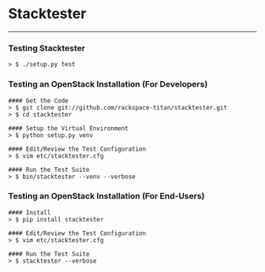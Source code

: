# Stacktester
***


### Testing Stacktester
    > $ ./setup.py test


### Testing an OpenStack Installation (For Developers)

    #### Get the Code
    > $ git clone git://github.com/rackspace-titan/stacktester.git
    > $ cd stacktester

    #### Setup the Virtual Environment
    > $ python setup.py venv

    #### Edit/Review the Test Configuration
    > $ vim etc/stacktester.cfg

    #### Run the Test Suite
    > $ bin/stacktester --venv --verbose


### Testing an OpenStack Installation (For End-Users)

    #### Install
    > $ pip install stacktester

    #### Edit/Review the Test Configuration
    > $ vim etc/stacktester.cfg

    #### Run the Test Suite
    > $ stacktester --verbose


